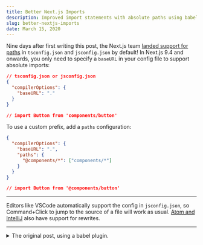 ```yaml
---
title: Better Next.js Imports
description: Improved import statements with absolute paths using babel plugins.
slug: better-nextjs-imports
date: March 15, 2020
---
```


Nine days after first writing this post, the Next.js team
[landed support for paths](https://github.com/zeit/next.js/pull/11293) in
`tsconfig.json` and `jsconfig.json` by default! In Next.js 9.4 and onwards, you
only need to specify a `baseURL` in your config file to support absolute
imports:

```json
// tsconfig.json or jsconfig.json
{
  "compilerOptions": {
    "baseURL": "."
  }
}

// import Button from 'components/button'
```

To use a custom prefix, add a `paths` configuration:

```json
{
  "compilerOptions": {
    "baseURL": ".",
    "paths": {
      "@components/*": ["components/*"]
    }
  }
}

// import Button from '@components/button'
```

---

Editors like VSCode automatically support the config in `jsconfig.json`, so
Command+Click to jump to the source of a file will work as usual.
[Atom and IntelliJ](https://github.com/tleunen/babel-plugin-module-resolver#editors-autocompletion)
also have support for rewrites.

---

<details>
  <summary>The original post, using a babel plugin.</summary>

Relative import statements are a pain. To avoid `../` chains, improve code
portability, and type less, I've started using
[`babel-plugin-module-resolver`](https://github.com/tleunen/babel-plugin-module-resolver)
in my Next.js projects.

The goal is to transform verbose import statements like this:

```js
import Button from '../../../../components/button'
```

into absolute import statements that work anywhere in your project:

```js
import Button from '@components/button'
```

Let's do it. Install the babel plugin as a `devDependency`:

```bash
$ yarn add babel-plugin-module-resolver -D
```

In the root of your Next.js project, create a `.babelrc.json` file and add the
`module-resolver` plugin:

```js
module.exports = {
  presets: ['next/babel'],
  plugins: [
    [
      'module-resolver',
      {
        alias: {
          '@components': './components',
        },
      },
    ],
  ],
}
```

Create a `jsconfig.json` (or `tsconfig.json` if you're using TypeScript) and add
the `paths` property:

```json
{
  "compilerOptions": {
    "baseUrl": ".",
    "paths": {
      "@components/*": ["components/*"]
    }
  }
}
```

Note that the syntax is slightly different than the babel config.

If you're using a mixed JS/TS codebase, you should include JS files in your
`tsconfig.json`:

```json
{
  "include": ["**/*.ts", "**/*.tsx", "**/*.js", "**/*.jsx"]
}
```

Now you can update your import statements to use the new syntax!

</details>
